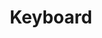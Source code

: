 ---
title: Keyboard
tags: ["keyboard", "typing", "input", "computer", "key", "text", "type"]
icon: keyboard
svg: '<svg xmlns="http://www.w3.org/2000/svg" width="24" height="24" fill="none" viewBox="0 0 24 24" stroke-width="1.5" stroke-linecap="round" stroke-linejoin="round" stroke="currentColor"><path d="M2 11c0-2.828 0-4.243.879-5.121C3.757 5 5.172 5 8 5h8c2.828 0 4.243 0 5.121.879C22 6.757 22 8.172 22 11v2c0 2.828 0 4.243-.879 5.121C20.243 19 18.828 19 16 19H8c-2.828 0-4.243 0-5.121-.879C2 17.243 2 15.828 2 13zm5 5h10M5 9h3m3 0h3m3 0h2M5 12h2m3 0h3m3 0h3"/></svg>'
---